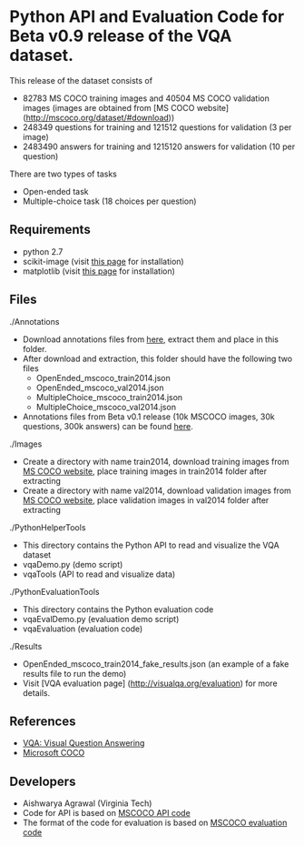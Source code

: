 Python API and Evaluation Code for Beta v0.9 release of the VQA dataset.
===================

This release of the dataset consists of
- 82783 MS COCO training images and 40504 MS COCO validation images (images are obtained from [MS COCO website] (http://mscoco.org/dataset/#download))
- 248349 questions for training and 121512 questions for validation (3 per image)
- 2483490 answers for training and 1215120 answers for validation (10 per question)

There are two types of tasks
- Open-ended task
- Multiple-choice task (18 choices per question)

## Requirements ##
- python 2.7
- scikit-image (visit [this page](http://scikit-image.org/docs/dev/install.html) for installation)
- matplotlib (visit [this page](http://matplotlib.org/users/installing.html) for installation)

## Files ##
./Annotations
- Download annotations files from [here](https://vision.ece.vt.edu/vqa/data/July_Release/Annotations.zip), extract them and place in this folder.
- After download and extraction, this folder should have the following two files  
	- OpenEnded_mscoco_train2014.json
	- OpenEnded_mscoco_val2014.json
	- MultipleChoice_mscoco_train2014.json
	- MultipleChoice_mscoco_val2014.json 
- Annotations files from Beta v0.1 release (10k MSCOCO images, 30k questions, 300k answers) can be found [here](https://vision.ece.vt.edu/vqa/data/teaser_data/annotations.zip).

./Images
- Create a directory with name train2014, download training images from [MS COCO website](http://mscoco.org/dataset/#download), place training images in train2014 folder after extracting
- Create a directory with name val2014, download validation images from [MS COCO website](http://mscoco.org/dataset/#download), place validation images in val2014 folder after extracting

./PythonHelperTools
- This directory contains the Python API to read and visualize the VQA dataset
- vqaDemo.py (demo script)
- vqaTools (API to read and visualize data)

./PythonEvaluationTools
- This directory contains the Python evaluation code
- vqaEvalDemo.py (evaluation demo script)
- vqaEvaluation (evaluation code)

./Results
- OpenEnded_mscoco_train2014_fake_results.json (an example of a fake results file to run the demo)
- Visit [VQA evaluation page] (http://visualqa.org/evaluation) for more details.

## References ##
- [VQA: Visual Question Answering](http://visualqa.org/)
- [Microsoft COCO](http://mscoco.org/)

## Developers ##
- Aishwarya Agrawal (Virginia Tech)
- Code for API is based on [MSCOCO API code](https://github.com/pdollar/coco)
- The format of the code for evaluation is based on [MSCOCO evaluation code](https://github.com/tylin/coco-caption)
